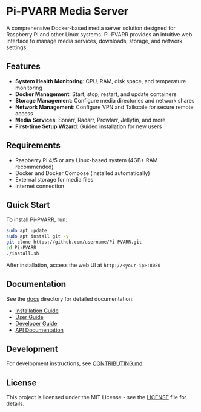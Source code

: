# Pi-PVARR Media Server

A comprehensive Docker-based media server solution designed for Raspberry Pi and other Linux systems. Pi-PVARR provides an intuitive web interface to manage media services, downloads, storage, and network settings.

## Features

- **System Health Monitoring**: CPU, RAM, disk space, and temperature monitoring
- **Docker Management**: Start, stop, restart, and update containers
- **Storage Management**: Configure media directories and network shares
- **Network Management**: Configure VPN and Tailscale for secure remote access
- **Media Services**: Sonarr, Radarr, Prowlarr, Jellyfin, and more
- **First-time Setup Wizard**: Guided installation for new users

## Requirements

- Raspberry Pi 4/5 or any Linux-based system (4GB+ RAM recommended)
- Docker and Docker Compose (installed automatically)
- External storage for media files
- Internet connection

## Quick Start

To install Pi-PVARR, run:

```bash
sudo apt update
sudo apt install git -y
git clone https://github.com/username/Pi-PVARR.git
cd Pi-PVARR
./install.sh
```

After installation, access the web UI at `http://<your-ip>:8080`

## Documentation

See the [docs](./docs) directory for detailed documentation:

- [Installation Guide](./docs/INSTALLATION.md)
- [User Guide](./docs/USER_GUIDE.md)
- [Developer Guide](./docs/DEVELOPER_GUIDE.md)
- [API Documentation](./docs/API.md)

## Development

For development instructions, see [CONTRIBUTING.md](./docs/CONTRIBUTING.md).

## License
This project is licensed under the MIT License - see the [LICENSE](LICENSE) file for details.

